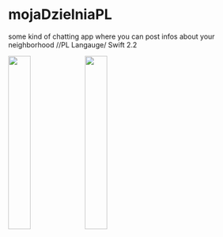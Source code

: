 # mojaDzielniaPL
some kind of chatting app where you can post infos about your neighborhood //PL Langauge/ Swift 2.2

<img src="https://cloud.githubusercontent.com/assets/19606025/16320012/f69ca9ac-3995-11e6-9c57-263cb8783492.png" width="30%"></img> <img src="https://cloud.githubusercontent.com/assets/19606025/16320013/f6c08250-3995-11e6-96e0-22783f5c1929.png" width="30%"></img> 
